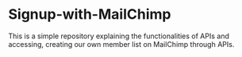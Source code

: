 # Signup-with-MailChimp

This is a simple repository explaining the functionalities of APIs and accessing, creating our own member list on MailChimp through APIs.
